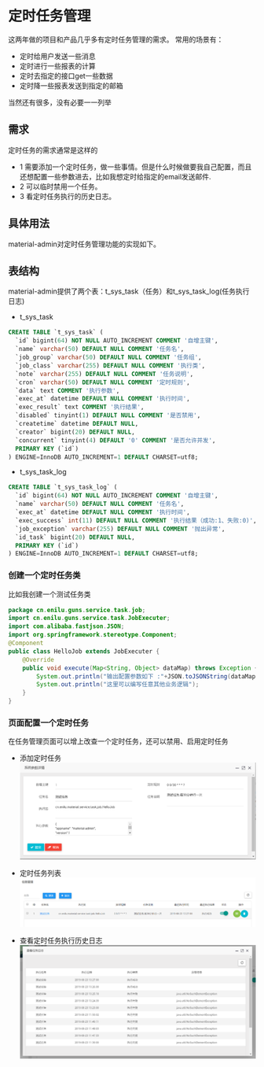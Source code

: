 # 定时任务管理
这两年做的项目和产品几乎多有定时任务管理的需求。
常用的场景有：
- 定时给用户发送一些消息
- 定时进行一些报表的计算
- 定时去指定的接口get一些数据
- 定时降一些报表发送到指定的邮箱

当然还有很多，没有必要一一列举

## 需求

定时任务的需求通常是这样的
- 1 需要添加一个定时任务，做一些事情。但是什么时候做要我自己配置，而且还想配置一些参数进去，比如我想定时给指定的email发送邮件.
- 2 可以临时禁用一个任务。
- 3 看定时任务执行的历史日志。

## 具体用法
material-admin对定时任务管理功能的实现如下。

## 表结构
material-admin提供了两个表：t_sys_task（任务）和t_sys_task_log(任务执行日志)

- t_sys_task
```sql
CREATE TABLE `t_sys_task` (
  `id` bigint(64) NOT NULL AUTO_INCREMENT COMMENT '自增主键',
  `name` varchar(50) DEFAULT NULL COMMENT '任务名',
  `job_group` varchar(50) DEFAULT NULL COMMENT '任务组',
  `job_class` varchar(255) DEFAULT NULL COMMENT '执行类',
  `note` varchar(255) DEFAULT NULL COMMENT '任务说明',
  `cron` varchar(50) DEFAULT NULL COMMENT '定时规则',
  `data` text COMMENT '执行参数',
  `exec_at` datetime DEFAULT NULL COMMENT '执行时间',
  `exec_result` text COMMENT '执行结果',
  `disabled` tinyint(1) DEFAULT NULL COMMENT '是否禁用',
  `createtime` datetime DEFAULT NULL,
  `creator` bigint(20) DEFAULT NULL,
  `concurrent` tinyint(4) DEFAULT '0' COMMENT '是否允许并发',
  PRIMARY KEY (`id`)
) ENGINE=InnoDB AUTO_INCREMENT=1 DEFAULT CHARSET=utf8; 
```
- t_sys_task_log

```sql
CREATE TABLE `t_sys_task_log` (
  `id` bigint(64) NOT NULL AUTO_INCREMENT COMMENT '自增主键',
  `name` varchar(50) DEFAULT NULL COMMENT '任务名',
  `exec_at` datetime DEFAULT NULL COMMENT '执行时间',
  `exec_success` int(11) DEFAULT NULL COMMENT '执行结果（成功:1、失败:0)',
  `job_exception` varchar(255) DEFAULT NULL COMMENT '抛出异常',
  `id_task` bigint(20) DEFAULT NULL,
  PRIMARY KEY (`id`)
) ENGINE=InnoDB AUTO_INCREMENT=1 DEFAULT CHARSET=utf8; 
```

### 创建一个定时任务类

比如我创建一个测试任务类
```java
package cn.enilu.guns.service.task.job;
import cn.enilu.guns.service.task.JobExecuter;
import com.alibaba.fastjson.JSON;
import org.springframework.stereotype.Component;
@Component
public class HelloJob extends JobExecuter {
    @Override
    public void execute(Map<String, Object> dataMap) throws Exception {
        System.out.println("输出配置参数如下 :"+JSON.toJSONString(dataMap));
        System.out.println("这里可以编写任意其他业务逻辑");
    }
}

```

### 页面配置一个定时任务
在任务管理页面可以增上改查一个定时任务，还可以禁用、启用定时任务

- 添加定时任务
![task-add](../img/action/task_add.png)

- 定时任务列表
![task-list](../img/action/task_list.png)
- 查看定时任务执行历史日志
![task-log](../img/action/task_log.png)


